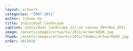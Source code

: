 ```yaml
---
layout: artwork
categories: "2007-2011"
author: Jihoon Ha
title: individual landscape
caption: individual landscape_oil on canvas_90×70㎝_2011
image: /assets/images/artworks/2011/artwork046.jpg
thumb: /assets/images/artworks/2011/thumbs/artwork046.jpg
order: 1011018
---
```


